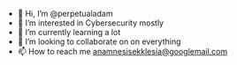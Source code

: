 - 👋 Hi, I’m @perpetualadam
- 👀 I’m interested in Cybersecurity mostly
- 🌱 I’m currently learning a lot
- 💞️ I’m looking to collaborate on on everything 
- 📫 How to reach me anamnesisekklesia@googlemail.com

<!---
perpetualadam/perpetualadam is a ✨ special ✨ repository because its `README.md` (this file) appears on your GitHub profile.
You can click the Preview link to take a look at your changes.
--->
